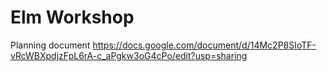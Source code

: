 # Elm Workshop

Planning document
https://docs.google.com/document/d/14Mc2P8SIoTF-vRcWBXpdjzFpL6rA-c_aPgkw3oG4cPo/edit?usp=sharing
